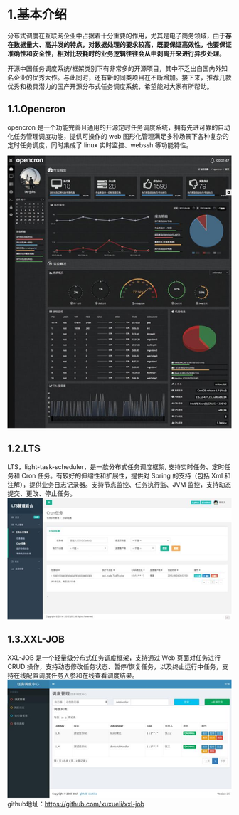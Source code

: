 # 1.基本介绍

分布式调度在互联网企业中占据着十分重要的作用，尤其是电子商务领域，由于**存在数据量大、高并发的特点，对数据处理的要求较高，既要保证高效性，也要保证准确性和安全性，相对比较耗时的业务逻辑往往会从中剥离开来进行异步处理**。

开源中国任务调度系统/框架类别下有非常多的开源项目，其中不乏出自国内外知名企业的优秀大作。与此同时，还有新的同类项目在不断增加。接下来，推荐几款优秀和极具潜力的国产开源分布式任务调度系统，希望能对大家有所帮助。

## 1.1.O**pencron**

opencron 是一个功能完善且通用的开源定时任务调度系统，拥有先进可靠的自动化任务管理调度功能，提供可操作的 web 图形化管理满足多种场景下各种复杂的定时任务调度，同时集成了 linux 实时监控、webssh 等功能特性。

![](/static/image/1c64000285092dc6b3f8.jpg)

## 1.2.**LTS**
LTS，light-task-scheduler，是一款分布式任务调度框架, 支持实时任务、定时任务和 Cron 任务。有较好的伸缩性和扩展性，提供对 Spring 的支持（包括 Xml 和注解），提供业务日志记录器。支持节点监控、任务执行监、JVM 监控，支持动态提交、更改、停止任务。
![](/static/image/1c6100056e32c16c07f8.jpg)
## 1.3.XXL-JOB
XXL-JOB 是一个轻量级分布式任务调度框架，支持通过 Web 页面对任务进行 CRUD 操作，支持动态修改任务状态、暂停/恢复任务，以及终止运行中任务，支持在线配置调度任务入参和在线查看调度结果。
![](/static/image/1c6600025d23b0125464.jpg)
github地址：https://github.com/xuxueli/xxl-job